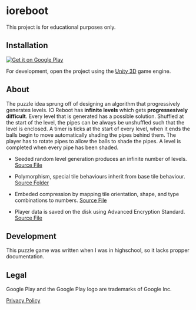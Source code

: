 # ioreboot
This project is for educational purposes only.

## Installation
[![Get it on Google Play](https://github.com/omarchehab98/ioreboot/blob/master/Images/google-play-badge.png)](https://play.google.com/store/apps/details?id=omarchehab.io)

For development, open the project using the [Unity 3D](https://unity3d.com/) game engine.

## About
The puzzle idea sprung off of designing an algorithm that progressively generates levels. IO Reboot has **infinite levels** which gets **progressesively difficult**. Every level that is generated has a possible solution. Shuffled at the start of the level, the pipes can be always be unshuffled such that the level is enclosed. A timer is ticks at the start of every level, when it ends the balls begin to move automatically shading the pipes behind them. The player has to rotate pipes to allow the balls to shade the pipes. A level is completed when every pipe has been shaded.

* Seeded random level generation produces an infinite number of levels. [Source File](https://github.com/omarchehab98/ioreboot/blob/master/Assets/Scripts/Managers/LevelManager.cs)

* Polymorphism, special tile behaviours inherit from base tile behaviour. [Source Folder](https://github.com/omarchehab98/ioreboot/tree/master/Assets/Scripts/Behaviours/Channels)

* Embeded compression by mapping tile orientation, shape, and type combinations to numbers. [Source File](https://github.com/omarchehab98/ioreboot/blob/master/Assets/Scripts/Data/Compression.cs)

* Player data is saved on the disk using Advanced Encryption Standard. [Source File](https://github.com/omarchehab98/ioreboot/blob/master/Assets/Scripts/Data/Encryption.cs)

## Development
This puzzle game was written when I was in highschool, so it lacks propper documentation.

## Legal
Google Play and the Google Play logo are trademarks of Google Inc.

[Privacy Policy](https://goo.gl/NBWcpK)
